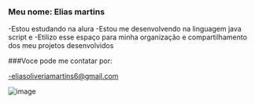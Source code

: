 ### Meu nome: Elias martins
-Estou estudando na alura
-Estou me desenvolvendo na linguagem java script e
-Etilizo esse espaço para minha organização e compartilhamento dos meu projetos desenvolvidos

###Voce pode me contatar por:

-eliasoliveriamartins6@gmail.com

![image](https://github.com/user-attachments/assets/6c1bbe08-2f95-48c6-bf94-80554b243b9d)

